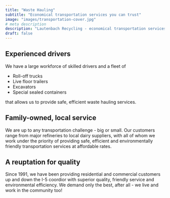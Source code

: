 ```yaml
---
title: "Waste Hauling"
subtitle: "Economical transportation services you can trust"
image: "images/transportation-cover.jpg"
# meta description
description: "Lautenbach Recycling - economical transportation services you can trust"
draft: false
---
```


## Experienced drivers

We have a large workforce of skilled drivers and a fleet of

* Roll-off trucks
* Live floor trailers
* Excavators
* Special sealed containers

that allows us to provide safe, efficient waste hauling services. 

## Family-owned, local service

We are up to any transportation challenge - big or small. Our customers range from major refineries to local dairy suppliers, with all of whom we work under the priority of providing safe, efficient and environmentally friendly transportation services at affordable rates.

## A reuptation for quality

Since 1991, we have been providing residential and commercial customers up and down the I-5 coordior with superior quality, friendly service and environmental efficiency. 
We demand only the best, after all - we live and work in the community too!